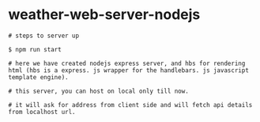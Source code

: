 # weather-web-server-nodejs

    # steps to server up

    $ npm run start

    # here we have created nodejs express server, and hbs for rendering html (hbs is a express. js wrapper for the handlebars. js javascript template engine).

    # this server, you can host on local only till now.

    # it will ask for address from client side and will fetch api details from localhost url.
